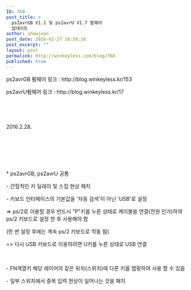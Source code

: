 ```yaml
---
ID: 768
post_title: >
  ps2avrGB V1.1 및 ps2avrU V1.7 펌웨어
  업데이트
author: showjean
post_date: 2016-02-27 18:58:16
post_excerpt: ""
layout: post
permalink: http://winkeyless.com/blog/768
published: true
---
```

<p>ps2avrGB 펌웨어 링크 : http://blog.winkeyless.kr/153</p><p>ps2avrU펌웨어 링크 : http://blog.winkeyless.kr/17</p><p><br /></p><p><br /></p><p>2016.2.28.</p><p><br /></p><p><br /></p><p><br /></p><p>* ps2avrGB, ps2avrU 공통</p><p>- 간헐적인 키 딜레이 및 스킵 현상 패치</p><p>- 키보드 인터페이스의 기본값을 '자동 검색'이 아닌 'USB'로 설정</p><p>=&gt; ps/2로 이용할 경우 반드시 "P"키를 누른 상태로 케이블을 연결(전원 인가)하여 ps/2 키보드로 설정 한 후 사용해야 함</p><p>(한&nbsp;번 설정 후에는 계속 ps/2 키보드로 작동 됨)</p><p>=&gt; 다시 USB 키보드로 이용하려면 U키를 누른 상태로 USB 연결</p><p><br /></p><p>- FN계열키 해당 레이어의 같은 위치(스위치)에 다른 키를 맵핑하여 사용 할 수 있음</p><p>- 일부 스위치에서 중복 입력 현상이 일어나는 것을 패치</p>
